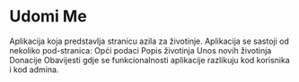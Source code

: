 # Udomi Me
Aplikacija koja predstavlja stranicu azila za životinje. Aplikacija se sastoji od nekoliko pod-stranica: 
Opći podaci
Popis životinja
Unos novih životinja
Donacije
Obavijesti
gdje se funkcionalnosti aplikacije razlikuju kod korisnika i kod admina.
